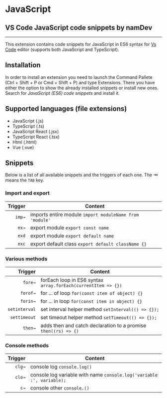 # JavaScript
## VS Code JavaScript code snippets by namDev
-------------------

This extension contains code snippets for JavaScript in ES6 syntax for [Vs Code][code] editor (supports both JavaScript and TypeScript).

## Installation

In order to install an extension you need to launch the Command Pallete (Ctrl + Shift + P or Cmd + Shift + P) and type Extensions.
There you have either the option to show the already installed snippets or install new ones. Search for *JavaScript (ES6) code snippets* and install it.

## Supported languages (file extensions)
* JavaScript (.js)
* TypeScript (.ts)
* JavaScript React (.jsx)
* TypeScript React (.tsx)
* Html (.html)
* Vue (.vue)

## Snippets

Below is a list of all available snippets and the triggers of each one. The **⇥** means the `TAB` key.

### Import and export
| Trigger  | Content |
| -------: | ------- |
| `imp→`   | imports entire module `import moduleName from 'module'`|
| `ex→`   | export  module `export const name`|
| `exd`   | export  module `export default name`|
| `exc`   | export default class `export default className {}`|

### Various methods
| Trigger  | Content |
| -------: | ------- |
| `fore→`   | forEach loop in ES6 syntax `array.forEach(currentItem => {})`|
| `forof→`   | for ... of loop `for(const item of object) {}` |
| `forin→`   | for ... in loop `for(const item in object) {}` |
| `setinterval`   | set interval helper method `setInterval(() => {});` |
| `settimeout`   | set timeout helper method `setTimeout(() => {});` |
| `then→` | adds then and catch declaration to a promise `then((rs) => {)`|

### Console methods
| Trigger  | Content |
| -------: | ------- |
| `clg→`   | console log `console.log()` |
| `clo→`   | console log variable with name `console.log('variable :', variable);` |
| `c→`   | console other `console.()` |

[code]: https://code.visualstudio.com/
